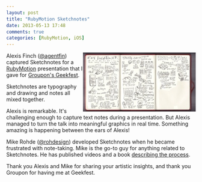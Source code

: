 ```yaml
---
layout: post
title: "RubyMotion Sketchnotes"
date: 2013-05-13 17:48
comments: true
categories: [RubyMotion, iOS]
---
```

<a href="/images/rubymotion-sketchnotes.jpg"><img src="/images/rubymotion-sketchnotes-sm.jpg" width="300" height="157" alt="RubyMotion Sketchnotes" title="RubyMotion Sketchnotes" align="right"></a>
Alexis Finch ([@agentfin](https://twitter.com/agentFin)) captured Sketchnotes for a [RubyMotion](http://rayhightower.com/blog/2012/10/29/building-ios-apps-with-ruby-motion/) presentation that I gave for [Groupon's Geekfest](http://meetup.com/geekfest). 

Sketchnotes are typography and drawing and notes all mixed together.
<!--more-->
Alexis is remarkable. It's challenging enough to capture text notes during a presentation. But Alexis managed to turn the talk into meaningful graphics in real time. Something amazing is happening between the ears of Alexis!

Mike Rohde ([@rohdesign](http://twitter.com/rohdesign)) developed Sketchnotes when he became frustrated with note-taking. Mike is the go-to guy for anything related to Sketchnotes. He has published videos and a book [describing the process](http://rohdesign.com/sketchnotes/).

Thank you Alexis and Mike for sharing your artistic insights, and thank you Groupon for having me at Geekfest.

